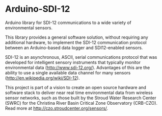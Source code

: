 Arduino-SDI-12
==============

Arduino library for SDI-12 communications to a wide variety of environmental sensors.

This library provides a general software solution, without requiring any additional hardware, to implement the SDI-12 communication protocol between an Arduino-based data logger and SDI12-enabled sensors.

SDI-12 is an asynchronous, ASCII, serial communications protocol that was developed for intelligent sensory instruments that typically monitor environmental data (http://www.sdi-12.org/).  Advantages of this are the ability to use a single available data channel for many sensors (http://en.wikipedia.org/wiki/SDI-12).

This project is part of a vision to create an open source hardware and software stack to deliver near real time environmental data from wireless sensor networks, such as those built by the Stroud Water Research Center (SWRC) for the Christina River Basin Critical Zone Observatory (CRB-CZO).  Read more at http://czo.stroudcenter.org/sensors/.
